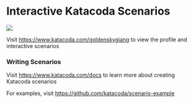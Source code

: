 # Interactive Katacoda Scenarios

[![](http://shields.katacoda.com/katacoda/goldenskygiang/count.svg)](https://www.katacoda.com/goldenskygiang "Get your profile on Katacoda.com")

Visit https://www.katacoda.com/goldenskygiang to view the profile and interactive scenarios

### Writing Scenarios
Visit https://www.katacoda.com/docs to learn more about creating Katacoda scenarios

For examples, visit https://github.com/katacoda/scenario-example
